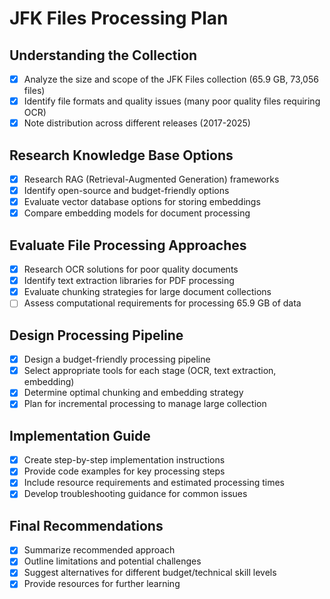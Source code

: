 # JFK Files Processing Plan

## Understanding the Collection
- [x] Analyze the size and scope of the JFK Files collection (65.9 GB, 73,056 files)
- [x] Identify file formats and quality issues (many poor quality files requiring OCR)
- [x] Note distribution across different releases (2017-2025)

## Research Knowledge Base Options
- [x] Research RAG (Retrieval-Augmented Generation) frameworks
- [x] Identify open-source and budget-friendly options
- [x] Evaluate vector database options for storing embeddings
- [x] Compare embedding models for document processing

## Evaluate File Processing Approaches
- [x] Research OCR solutions for poor quality documents
- [x] Identify text extraction libraries for PDF processing
- [x] Evaluate chunking strategies for large document collections
- [ ] Assess computational requirements for processing 65.9 GB of data

## Design Processing Pipeline
- [x] Design a budget-friendly processing pipeline
- [x] Select appropriate tools for each stage (OCR, text extraction, embedding)
- [x] Determine optimal chunking and embedding strategy
- [x] Plan for incremental processing to manage large collection

## Implementation Guide
- [x] Create step-by-step implementation instructions
- [x] Provide code examples for key processing steps
- [x] Include resource requirements and estimated processing times
- [x] Develop troubleshooting guidance for common issues

## Final Recommendations
- [x] Summarize recommended approach
- [x] Outline limitations and potential challenges
- [x] Suggest alternatives for different budget/technical skill levels
- [x] Provide resources for further learning
